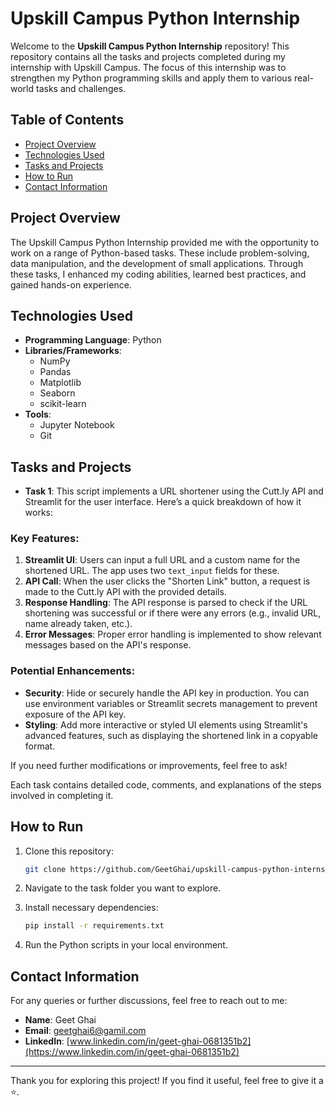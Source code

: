 
# Upskill Campus Python Internship

Welcome to the **Upskill Campus Python Internship** repository! This repository contains all the tasks and projects completed during my internship with Upskill Campus. The focus of this internship was to strengthen my Python programming skills and apply them to various real-world tasks and challenges.

## Table of Contents

- [Project Overview](#project-overview)
- [Technologies Used](#technologies-used)
- [Tasks and Projects](#tasks-and-projects)
- [How to Run](#how-to-run)
- [Contact Information](#contact-information)

## Project Overview

The Upskill Campus Python Internship provided me with the opportunity to work on a range of Python-based tasks. These include problem-solving, data manipulation, and the development of small applications. Through these tasks, I enhanced my coding abilities, learned best practices, and gained hands-on experience.

## Technologies Used

- **Programming Language**: Python
- **Libraries/Frameworks**:
  - NumPy
  - Pandas
  - Matplotlib
  - Seaborn
  - scikit-learn
- **Tools**:
  - Jupyter Notebook
  - Git

## Tasks and Projects

- **Task 1**: This script implements a URL shortener using the Cutt.ly API and Streamlit for the user interface. Here’s a quick breakdown of how it works:

### Key Features:
1. **Streamlit UI**: Users can input a full URL and a custom name for the shortened URL. The app uses two `text_input` fields for these.
2. **API Call**: When the user clicks the "Shorten Link" button, a request is made to the Cutt.ly API with the provided details.
3. **Response Handling**: The API response is parsed to check if the URL shortening was successful or if there were any errors (e.g., invalid URL, name already taken, etc.).
4. **Error Messages**: Proper error handling is implemented to show relevant messages based on the API's response.

### Potential Enhancements:
- **Security**: Hide or securely handle the API key in production. You can use environment variables or Streamlit secrets management to prevent exposure of the API key.
- **Styling**: Add more interactive or styled UI elements using Streamlit's advanced features, such as displaying the shortened link in a copyable format.

If you need further modifications or improvements, feel free to ask!

Each task contains detailed code, comments, and explanations of the steps involved in completing it.

## How to Run

1. Clone this repository:
   ```bash
   git clone https://github.com/GeetGhai/upskill-campus-python-internship.git
   ```

2. Navigate to the task folder you want to explore.

3. Install necessary dependencies:
   ```bash
   pip install -r requirements.txt
   ```

4. Run the Python scripts in your local environment.

## Contact Information

For any queries or further discussions, feel free to reach out to me:

- **Name**: Geet Ghai
- **Email**: geetghai6@gamil.com
- **LinkedIn**: [www.linkedin.com/in/geet-ghai-0681351b2](https://www.linkedin.com/in/geet-ghai-0681351b2)

---

Thank you for exploring this project! If you find it useful, feel free to give it a ⭐.
